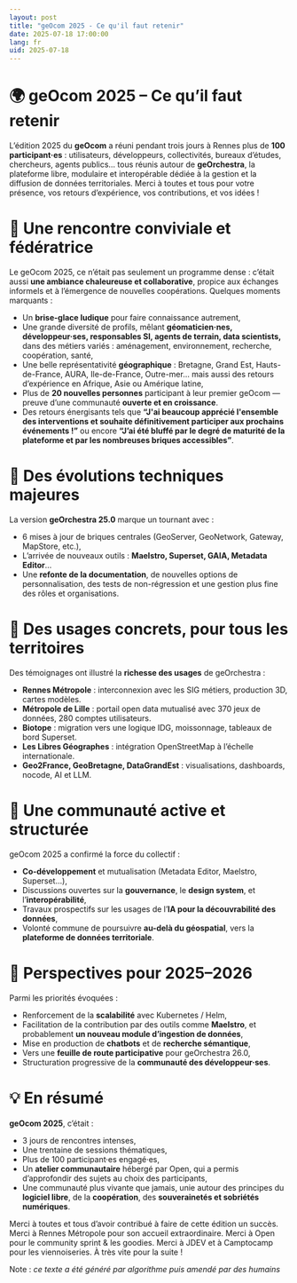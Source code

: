 ```yaml
---
layout: post
title: "geOcom 2025 - Ce qu'il faut retenir"
date: 2025-07-18 17:00:00
lang: fr
uid: 2025-07-18
---
```


# 🌍 geOcom 2025 – Ce qu’il faut retenir

L’édition 2025 du **geOcom** a réuni pendant trois jours à Rennes plus de **100 participant·es** : utilisateurs, développeurs, collectivités, bureaux d’études, chercheurs, agents publics… tous réunis autour de **geOrchestra**, la plateforme libre, modulaire et interopérable dédiée à la gestion et la diffusion de données territoriales. Merci à toutes et tous pour votre présence, vos retours d’expérience, vos contributions, et vos idées !

# 🤝 Une rencontre conviviale et fédératrice

Le geOcom 2025, ce n’était pas seulement un programme dense : c’était aussi **une ambiance chaleureuse et collaborative**, propice aux échanges informels et à l’émergence de nouvelles coopérations.
Quelques moments marquants :

* Un **brise-glace ludique** pour faire connaissance autrement,
* Une grande diversité de profils, mêlant **géomaticien·nes, développeur·ses, responsables SI, agents de terrain, data scientists,** dans des métiers variés : aménagement, environnement, recherche, coopération, santé,
* Une belle représentativité **géographique** : Bretagne, Grand Est, Hauts-de-France, AURA, Ile-de-France, Outre-mer… mais aussi des retours d’expérience en Afrique, Asie ou Amérique latine,
* Plus de **20 nouvelles personnes** participant à leur premier geOcom — preuve d’une communauté **ouverte et en croissance**.
* Des retours énergisants tels que **“J'ai beaucoup apprécié l'ensemble des interventions et souhaite définitivement participer aux prochains événements !”** ou encore **“J’ai été bluffé par le degré de maturité de la plateforme et par les nombreuses briques accessibles”**.


# 🔧 Des évolutions techniques majeures

La version **geOrchestra 25.0** marque un tournant avec :

* 6 mises à jour de briques centrales (GeoServer, GeoNetwork, Gateway, MapStore, etc.),
* L’arrivée de nouveaux outils : **Maelstro, Superset, GAIA, Metadata Editor**…
* Une **refonte de la documentation**, de nouvelles options de personnalisation, des tests de non-régression et une gestion plus fine des rôles et organisations.



# 📡 Des usages concrets, pour tous les territoires

Des témoignages ont illustré la **richesse des usages** de geOrchestra :

* **Rennes Métropole** : interconnexion avec les SIG métiers, production 3D, cartes modèles.
* **Métropole de Lille** : portail open data mutualisé avec 370 jeux de données, 280 comptes utilisateurs.
* **Biotope** : migration vers une logique IDG, moissonnage, tableaux de bord Superset.
* **Les Libres Géographes** : intégration OpenStreetMap à l’échelle internationale.
* **Geo2France, GeoBretagne, DataGrandEst** : visualisations, dashboards, nocode, AI et LLM.



# 💬 Une communauté active et structurée

geOcom 2025 a confirmé la force du collectif :

* **Co-développement** et mutualisation (Metadata Editor, Maelstro, Superset…),
* Discussions ouvertes sur la **gouvernance**, le **design system**, et l’**interopérabilité**,
* Travaux prospectifs sur les usages de l’**IA pour la découvrabilité des données**,
* Volonté commune de poursuivre **au-delà du géospatial**, vers la **plateforme de données territoriale**.

# 🚀 Perspectives pour 2025–2026

Parmi les priorités évoquées :

* Renforcement de la **scalabilité** avec Kubernetes / Helm,
* Facilitation de la contribution par des outils comme **Maelstro**, et probablement **un nouveau module d’ingestion de données**,
* Mise en production de **chatbots** et de **recherche sémantique**,
* Vers une **feuille de route participative** pour geOrchestra 26.0,
* Structuration progressive de la **communauté des développeur·ses**.

# 💡 En résumé

**geOcom 2025**, c’était :

* 3 jours de rencontres intenses,
* Une trentaine de sessions thématiques,
* Plus de 100 participant·es engagé·es,
* Un **atelier communautaire** hébergé par Open, qui a permis d’approfondir des sujets au choix des participants,
* Une communauté plus vivante que jamais, unie autour des principes du **logiciel libre**, de la **coopération**, des **souverainetés et sobriétés numériques**.

Merci à toutes et tous d’avoir contribué à faire de cette édition un succès.
Merci à Rennes Métropole pour son accueil extraordinaire.
Merci à Open pour le community sprint & les goodies.
Merci à JDEV et à Camptocamp pour les viennoiseries.
À très vite pour la suite !

Note : *ce texte a été généré par algorithme puis amendé par des humains*
